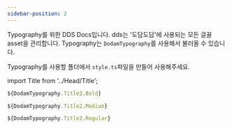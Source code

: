 ```yaml
---
sidebar-position: 2
---
```


Typography를 위한 DDS Docs입니다. dds는 '도담도담'에 사용되는 모든 글꼴 asset을 관리합니다. Typography는 `DodamTypography`를 사용해서 불러올 수 있습니다.

Typography를 사용할 폴더에서 `style.ts`파일을 만들어 사용해주세요.

import Title from '../Head/Title';

<Title type="Title2" size="Bold">Title2 Bold</Title>

```ts title"style.ts"
${DodamTypography.Title2.Bold}
```

<Title type="Title2" size="Medium">Title2 Medium</Title>

```ts title"style.ts"
${DodamTypography.Title2.Medium}
```

<Title type="Title2" size="Regular">Title2 Regular</Title>

```ts title"style.ts"
${DodamTypography.Title2.Regular}
```
